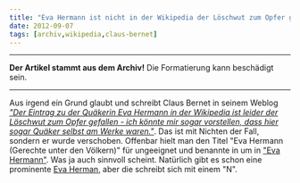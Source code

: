 ```yaml
---
title: "Eva Hermann ist nicht in der Wikipedia der Löschwut zum Opfer gefallen"
date: 2012-09-07
tags: [archiv,wikipedia,claus-bernet]
---
```

<hr><b>Der Artikel stammt aus dem Archiv!</b> Die Formatierung kann beschädigt sein.<hr>

<p>Aus irgend ein Grund glaubt und schreibt Claus Bernet in seinem Weblog <a href="http://quaekernachrichten.blogspot.de/2012/09/eva-hermann-eine-gerechte-unter-den.html"><i>"Der Eintrag zu der Quäkerin Eva Hermann in der Wikipedia ist leider der Löschwut zum Opfer gefallen - ich könnte mir sogar vorstellen, dass hier sogar Quäker selbst am Werke waren."</i></a>. Das ist mit Nichten  der Fall, sondern er wurde verschoben. Offenbar hielt man den Titel "Eva Hermann (Gerechte unter den Völkern)" für ungeeignet und benannte in um in <a href="http://de.wikipedia.org/wiki/Eva_Hermann">"Eva Hermann"</a>. Was ja auch sinnvoll scheint. Natürlich gibt es schon eine prominente <a href="http://de.wikipedia.org/wiki/Eva_Herman">Eva Herman</a>, aber die schreibt sich mit einem "N".</p>
<!--break-->
